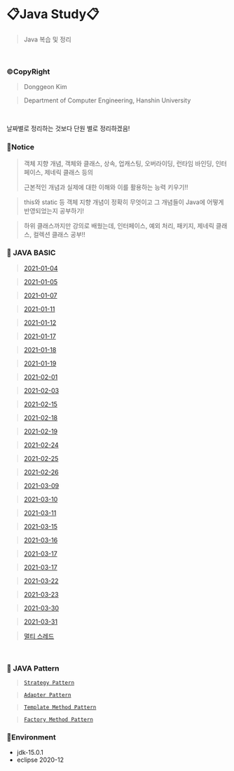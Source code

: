 # 📋Java Study📋
> Java 복습 및 정리

<br>

### ©CopyRight
> Donggeon Kim

> Department of Computer Engineering, Hanshin University

<br>

날짜별로 정리하는 것보다 단원 별로 정리하겠음!



### 🤴Notice

> 객체 지향 개념, 객체와 클래스, 상속, 업캐스팅, 오버라이딩, 런타임 바인딩, 인터페이스, 제네릭 클래스 등의 
>
> 근본적인 개념과 실제에 대한 이해와 이를 활용하는 능력 키우기!!

> this와 static 등 객체 지향 개념이 정확히 무엇이고 그 개념들이 Java에 어떻게 반영되었는지 공부하기!

> 하위 클래스까지만 강의로 배웠는데, 인터페이스, 예외 처리, 패키지, 제네릭 클래스, 컬렉션 클래스 공부!!

### 📒 JAVA BASIC
> [2021-01-04](https://github.com/DongGeon0908/Java/tree/master/2021-01-04)

> [2021-01-05](https://github.com/DongGeon0908/Java/tree/master/2021-01-05)

> [2021-01-07](https://github.com/DongGeon0908/Java/tree/master/2021-01-07)

> [2021-01-11](https://github.com/DongGeon0908/Java/tree/master/2021-01-11)

> [2021-01-12](https://github.com/DongGeon0908/Java/tree/master/2021-01-12)

> [2021-01-17](https://github.com/DongGeon0908/Java/tree/master/2021-01-17)

> [2021-01-18](https://github.com/DongGeon0908/Java/tree/master/2021-01-18)

> [2021-01-19](https://github.com/DongGeon0908/Java/tree/master/2021-01-19)

> [2021-02-01](https://github.com/DongGeon0908/Java/tree/master/2021-02-01)

> [2021-02-03](https://github.com/DongGeon0908/Java/tree/master/2021-02-03)

> [2021-02-15](https://github.com/DongGeon0908/Java/tree/master/2021-02-15)

> [2021-02-18](https://github.com/DongGeon0908/Java/tree/master/2021-02-18)

> [2021-02-19](https://github.com/DongGeon0908/Java/tree/master/2021-02-19)

> [2021-02-24](https://github.com/DongGeon0908/Java/tree/master/2021-02-24)

> [2021-02-25](https://github.com/DongGeon0908/Java/tree/master/2021-02-25)

> [2021-02-26](https://github.com/DongGeon0908/Java/tree/master/2021-02-26)

> [2021-03-09](https://github.com/DongGeon0908/Java/tree/master/2021-03-09)

> [2021-03-10](https://github.com/DongGeon0908/Java/tree/master/2021-03-10)

> [2021-03-11](https://github.com/DongGeon0908/Java/tree/master/2021-03-11)

> [2021-03-15](https://github.com/DongGeon0908/Java/tree/master/2021-03-15)

> [2021-03-16](https://github.com/DongGeon0908/Java/tree/master/2021-03-16)

> [2021-03-17](https://github.com/DongGeon0908/Java/tree/master/2021-03-17)

> [2021-03-17](https://github.com/DongGeon0908/Java/tree/master/2021-03-17)

> [2021-03-22](https://github.com/DongGeon0908/Java/tree/master/2021-03-22)

> [2021-03-23](https://github.com/DongGeon0908/Java/tree/master/2021-03-23)

> [2021-03-30](https://github.com/DongGeon0908/Java/tree/master/2021-03-30)

> [2021-03-31](https://github.com/DongGeon0908/Java/tree/master/2021-03-31)

> [멀티 스레드](https://github.com/DongGeon0908/Java/tree/master/%EB%A9%80%ED%8B%B0%20%EC%8A%A4%EB%A0%88%EB%93%9C)

<br />

### 📒 JAVA Pattern

> [`Strategy Pattern`](https://github.com/DongGeon0908/Java/tree/master/Strategy%20Pattern)

> [`Adapter Pattern`](https://github.com/DongGeon0908/Java/tree/master/Adapter%20Pattern)

> [`Template Method Pattern`](https://github.com/DongGeon0908/Java/tree/master/Template%20Method%20Pattern)

> [`Factory Method Pattern`](https://github.com/DongGeon0908/Java/tree/master/Factory%20Method%20Pattern)

### 🔧Environment

  - jdk-15.0.1
  - eclipse 2020-12

<br>
